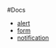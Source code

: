 #Docs

- [alert](https://github.com/willowtreeapps/branches/blob/master/docs/alert.md)
- [form](https://github.com/willowtreeapps/branches/blob/master/docs/form.md)
- [notification](https://github.com/willowtreeapps/branches/blob/master/docs/notification.md)
